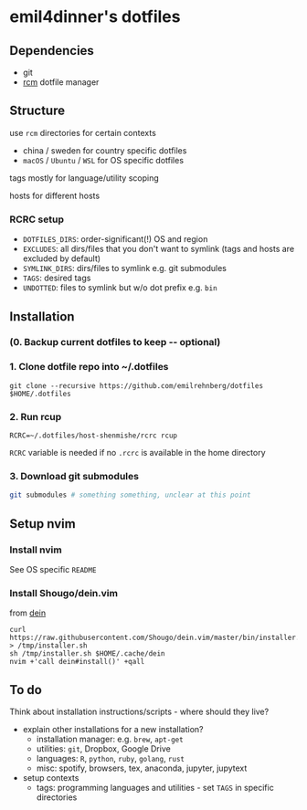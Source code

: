 # emil4dinner's dotfiles

## Dependencies

- git
- [rcm](https://github.com/thoughtbot/rcm) dotfile manager

## Structure

use `rcm` directories for certain contexts

- china / sweden for country specific dotfiles
- `macOS` / `Ubuntu` / `WSL` for OS specific dotfiles

tags mostly for language/utility scoping

hosts for different hosts

### RCRC setup

- `DOTFILES_DIRS`: order-significant(!) OS and region
- `EXCLUDES`: all dirs/files that you don't want to symlink (tags and hosts are excluded by default)
- `SYMLINK_DIRS`: dirs/files to symlink e.g. git submodules
- `TAGS`: desired tags
- `UNDOTTED`: files to symlink but w/o dot prefix e.g. `bin`

## Installation

### (0. Backup current dotfiles to keep -- optional)

### 1. Clone dotfile repo into ~/.dotfiles

```
git clone --recursive https://github.com/emilrehnberg/dotfiles $HOME/.dotfiles
```

### 2. Run rcup

```
RCRC=~/.dotfiles/host-shenmishe/rcrc rcup
```

`RCRC` variable is needed if no `.rcrc` is available in the home directory

### 3. Download git submodules

```sh
git submodules # something something, unclear at this point
```

## Setup nvim

### Install nvim

See OS specific `README`

### Install Shougo/dein.vim

from [dein](https://github.com/Shougo/dein.vim)

```
curl https://raw.githubusercontent.com/Shougo/dein.vim/master/bin/installer.sh > /tmp/installer.sh
sh /tmp/installer.sh $HOME/.cache/dein
nvim +'call dein#install()' +qall
```

## To do

Think about installation instructions/scripts - where should they live?

- explain other installations for a new installation?
  - installation manager: e.g. `brew`, `apt-get`
  - utilities: `git`, Dropbox, Google Drive
  - languages: `R`, `python`, `ruby`, `golang`, `rust`
  - misc: spotify, browsers, tex, anaconda, jupyter, jupytext
- setup contexts
  - tags: programming languages and utilities - set `TAGS` in specific directories
